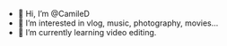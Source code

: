 - 👋 Hi, I’m @CamileD
- 👀 I’m interested in vlog, music, photography, movies...
- 🌱 I’m currently learning video editing.
